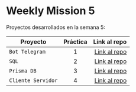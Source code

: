 # Weekly Mission 5

Proyectos desarrollados en la semana 5:

| Proyecto | Práctica | Link al repo |
| ------------- |:-------------:| -----:|
|`Bot Telegram`|1|[Link al repo](https://github.com/aydin-due/fizzbuzz)|
|`SQL`|2|[Link al repo](sql.md)|
|`Prisma DB`|3|[Link al repo](https://github.com/aydin-due/database-api)|
|`Cliente Servidor`|4|[Link al repo](https://github.com/aydin-due/client-launchx)|
